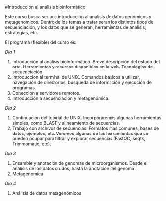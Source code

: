 #Introducción al análisis bioinformático

Este curso busca ser una introducción al análisis de datos genómicos y metagenomicos. Dentro de los temas a tratar seran los distintos tipos de secuenciación, y los datos que se generan, herramientas de análisis, estrategias, etc.

El programa (flexible) del curso es:

*Dia 1*

1. Introducción al analisis bioinformático. Breve descripción del estado del arte. Herramientas y recursos disponibles en la web. Tecnologías de secuenciación.
2. Introduccion al terminal de UNIX. Comandos básicos a utilizar, navegación de directorios, busqueda de información y ejecución de programas.
3. Conección a servidores remotos.
3. Introducción a secuenciación y metagenómica.

*Dia 2*
1. Continuación del tutorial de UNIX. Incorporaremos algunas herramientas simples, como BLAST y alineamiento de secuencias.
2. Trabajo con archivos de secuencias. Formatos mas comúnes, bases de datos, ejemplos, etc. Veremos algunas de las herramientas que se pueden ocupar para filtrar y explorar secuencias (FastQC, seqtk, Trimmomatic, etc). 

*Dia 3*
1. Ensamble y anotación de genomas de microorganismos. Desde el análisis de los datos crudos, hasta la anotación del genoma.
2. Metagenomica

*Dia 4*
1. Análisis de datos metagenómicos
